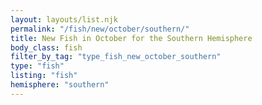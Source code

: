 ```yaml
---
layout: layouts/list.njk
permalink: "/fish/new/october/southern/"
title: New Fish in October for the Southern Hemisphere
body_class: fish
filter_by_tag: "type_fish_new_october_southern"
type: "fish"
listing: "fish"
hemisphere: "southern"
---
```

